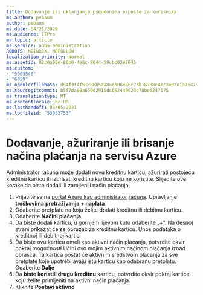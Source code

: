 ```yaml
---
title: Dodavanje ili uklanjanje pseudonima e-pošte za korisnika
ms.author: pebaum
author: pebaum
ms.date: 04/21/2020
ms.audience: ITPro
ms.topic: article
ms.service: o365-administration
ROBOTS: NOINDEX, NOFOLLOW
localization_priority: Normal
ms.assetid: 82c0a06e-86b0-4e8c-8644-59cbc02e7645
ms.custom:
- "9003546"
- "6859"
ms.openlocfilehash: d94f3f4f51c88b5aa8acb06ea6c73b18738e4ccaedae1a7e47456f3b64ac4697
ms.sourcegitcommit: b5f7da89a650d2915dc652449623c78be6247175
ms.translationtype: MT
ms.contentlocale: hr-HR
ms.lasthandoff: 08/05/2021
ms.locfileid: "53953753"
---
```

# <a name="add-update-or-delete-payment-method-in-azure"></a>Dodavanje, ažuriranje ili brisanje načina plaćanja na servisu Azure

Administrator računa može dodati novu kreditnu karticu, ažurirati postojeću kreditnu karticu ili izbrisati kreditnu karticu koju ne koristite. Slijedite ove korake da biste dodali ili zamijenili način plaćanja:

1. Prijavite se na [portal Azure kao administrator](https://portal.azure.com/) [računa](https://docs.microsoft.com/azure/billing/billing-subscription-transfer?WT.mc_id=Portal-Microsoft_Azure_Support#whoisaa). Upravljanje **troškovima pretraživanja + naplata**
2. Odaberite pretplatu na koju želite dodati kreditnu ili debitnu karticu.
3. Odaberite **Načini plaćanja**
4. Da biste dodali karticu, u gornjem lijevom kutu odaberite „+”. Na desnoj strani prikazat će se obrazac za kreditnu karticu. Unos podataka o kreditnoj ili debitnoj kartici
5. Da biste ovu karticu omeli kao aktivni način plaćanja, potvrdite okvir pokraj mogućnosti Učini ovo mojim aktivnim načinom plaćanja iznad obrasca. Ta kartica postat će aktivnim sredstvom plaćanja za sve pretplate koje upotrebljavaju istu karticu kao odabranu pretplatu. Odaberite **Dalje**
6. Da **biste koristili drugu kreditnu** karticu, potvrdite okvir pokraj kartice koju želite primijeniti na aktivni način plaćanja.
7. Kliknite **Postavi aktivno**
